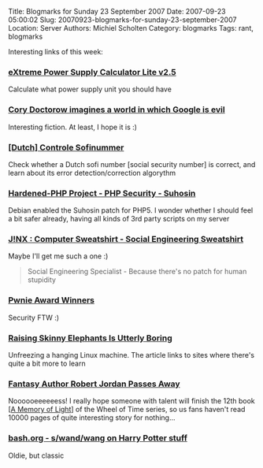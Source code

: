 Title: Blogmarks for Sunday 23 September 2007
Date: 2007-09-23 05:00:02
Slug: 20070923-blogmarks-for-sunday-23-september-2007
Location: Server
Authors: Michiel Scholten
Category: blogmarks
Tags: rant, blogmarks

<p>Interesting links of this week:</p>
<h3><a href="http://www.extreme.outervision.com/PSUEngine">eXtreme Power Supply Calculator Lite v2.5</a></h3>
<p>Calculate what power supply unit you should have</p>
<h3><a href="http://www.radaronline.com/from-the-magazine/2007/09/google_fiction_evil_dangerous_surveillance_control_1.php">Cory Doctorow imagines a world in which Google is evil</a></h3>
<p>Interesting fiction. At least, I hope it is :)</p>
<h3><a href="http://cgi.dit.nl/sofi.cgi">[Dutch] Controle Sofinummer</a></h3>
<p>Check whether a Dutch sofi number [social security number] is correct, and learn about its error detection/correction algorythm</p>
<h3><a href="http://www.hardened-php.net/suhosin/index.html">Hardened-PHP Project - PHP Security - Suhosin</a></h3>
<p>Debian enabled the Suhosin patch for PHP5. I wonder whether I should feel a bit safer already, having all kinds of 3rd party scripts on my server</p>
<h3><a href="http://www.jinx.com/men/sweatshirts/geek/social_engineering.html">J!NX : Computer Sweatshirt - Social Engineering Sweatshirt</a></h3>
<p>Maybe I'll get me such a one :)</p>

<blockquote><p>Social Engineering Specialist - Because there's no patch for human stupidity</p></blockquote>
<h3><a href="http://pwnie-awards.org/winners.html">Pwnie Award Winners</a></h3>
<p>Security FTW :)</p>
<h3><a href="http://blog.thedebianuser.org/?p=231">Raising Skinny Elephants Is Utterly Boring</a></h3>
<p>Unfreezing a hanging Linux machine. The article links to sites where there's quite a bit more to learn</p>
<h3><a href="http://slashdot.org/articles/07/09/17/0243230.shtml">Fantasy Author Robert Jordan Passes Away</a></h3>
<p>Noooooeeeeeess! I really hope someone with talent will finish the 12th book [<a href="http://en.wikipedia.org/wiki/A_Memory_of_Light">A Memory of Light</a>] of the Wheel of Time series, so us fans haven't read 10000 pages of quite interesting story for nothing...</p>
<h3><a href="http://bash.org/?111338">bash.org - s/wand/wang on Harry Potter stuff</a></h3>
<p>Oldie, but classic</p>
